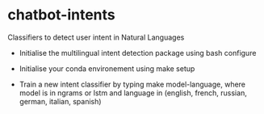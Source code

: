 # chatbot-intents
Classifiers to detect user intent in Natural Languages

* Initialise the multilingual intent detection package using bash configure

* Initialise your conda environement using make setup

* Train a new intent classifier by typing make model-language, where model is in ngrams or lstm and language in (english, french, russian, german, italian, spanish)
